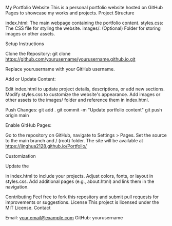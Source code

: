 My Portfolio Website
This is a personal portfolio website hosted on GitHub Pages to showcase my works and projects.
Project Structure

index.html: The main webpage containing the portfolio content.
styles.css: The CSS file for styling the website.
images/: (Optional) Folder for storing images or other assets.

Setup Instructions

Clone the Repository:
git clone https://github.com/yourusername/yourusername.github.io.git

Replace yourusername with your GitHub username.

Add or Update Content:

Edit index.html to update project details, descriptions, or add new sections.
Modify styles.css to customize the website's appearance.
Add images or other assets to the images/ folder and reference them in index.html.


Push Changes:
git add .
git commit -m "Update portfolio content"
git push origin main


Enable GitHub Pages:

Go to the repository on GitHub, navigate to Settings > Pages.
Set the source to the main branch and / (root) folder.
The site will be available at https://jinghua2128.github.io/Portfolio/



Customization

Update the <section id="works"> in index.html to include your projects.
Adjust colors, fonts, or layout in styles.css.
Add additional pages (e.g., about.html) and link them in the navigation.

Contributing
Feel free to fork this repository and submit pull requests for improvements or suggestions.
License
This project is licensed under the MIT License.
Contact

Email: your.email@example.com
GitHub: yourusername
